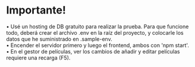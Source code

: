 # Importante!
• Usé un hosting de DB gratuito para realizar la prueba. Para que funcione todo, deberá crear el archivo .env en la raíz del proyecto, y colocarle los datos que he suministrado en .sample-env.  
• Encender el servidor primero y luego el frontend, ambos con 'npm start'.  
• En el gestor de películas, ver los cambios de añadir y editar películas requiere una recarga (F5).  
